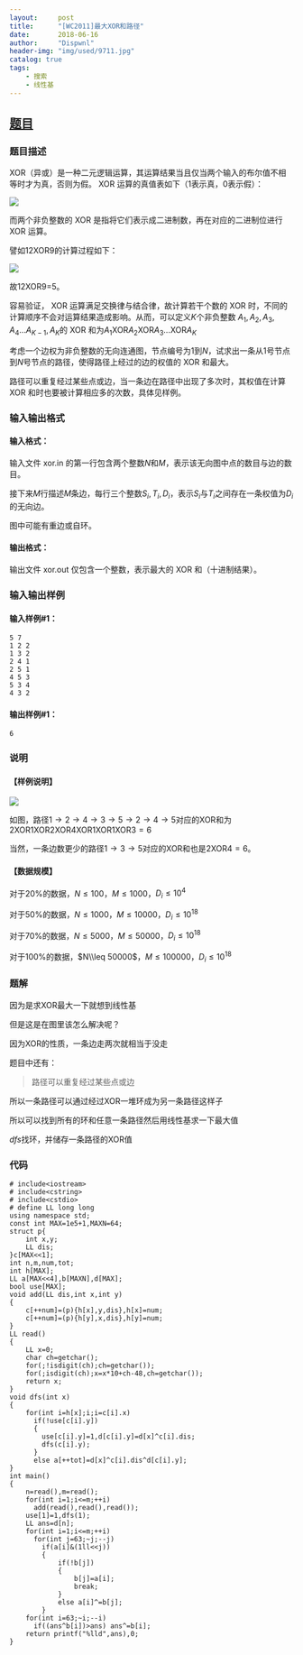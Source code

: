 ```yaml
---
layout:     post
title:      "[WC2011]最大XOR和路径"
date:       2018-06-16
author:     "Dispwnl"
header-img: "img/used/9711.jpg"
catalog: true
tags:
    - 搜索
    - 线性基
---
```

## [题目](https://www.luogu.org/problemnew/show/P4151)
### 题目描述
XOR（异或）是一种二元逻辑运算，其运算结果当且仅当两个输入的布尔值不相等时才为真，否则为假。 XOR 运算的真值表如下（$1$表示真，$0$表示假）：

![](https://www.z4a.net/images/2018/01/28/QQ20180128145629.png)

而两个非负整数的 XOR 是指将它们表示成二进制数，再在对应的二进制位进行 XOR 运算。

譬如$12$XOR$9$的计算过程如下：

![](https://www.z4a.net/images/2018/01/28/QQ20180128145728.png)

故$12$XOR$9$=$5$。

容易验证， XOR 运算满足交换律与结合律，故计算若干个数的 XOR 时，不同的计算顺序不会对运算结果造成影响。从而，可以定义$K$个非负整数 $A_1,A_2,A_3,A_4...A_{K-1},A_K$的 XOR 和为$A_1$XOR$A_2$XOR$A_3...$XOR$A_K$

考虑一个边权为非负整数的无向连通图，节点编号为$1$到$N$，试求出一条从$1$号节点到$N$号节点的路径，使得路径上经过的边的权值的 XOR 和最大。

路径可以重复经过某些点或边，当一条边在路径中出现了多次时，其权值在计算 XOR 和时也要被计算相应多的次数，具体见样例。

### 输入输出格式
#### 输入格式：
输入文件 xor.in 的第一行包含两个整数$N$和$M$，表示该无向图中点的数目与边的数目。

接下来$M$行描述$M$条边，每行三个整数$S_i,T_i,D_i$，表示$S_i$与$T_i$之间存在一条权值为$D_i$的无向边。

图中可能有重边或自环。

#### 输出格式：
输出文件 xor.out 仅包含一个整数，表示最大的 XOR 和（十进制结果）。

### 输入输出样例
#### 输入样例#1： 
```
5 7
1 2 2
1 3 2
2 4 1
2 5 1
4 5 3
5 3 4
4 3 2
```
#### 输出样例#1： 
```
6
```
### 说明
#### 【样例说明】


![](https://www.z4a.net/images/2018/01/28/QQ20180128150132.png)

如图，路径$1→2→4→3→5→2→4→5$对应的XOR和为$2$XOR$1$XOR$2$XOR$4$XOR$1$XOR$1$XOR$3=6$

当然，一条边数更少的路径$1→3→5$对应的XOR和也是$2$XOR$4=6$。

#### 【数据规模】

对于$20\%$的数据，$N\leq 100$，$M\leq 1000$，$D_i\leq 10^4$

对于$50\%$的数据，$N\leq 1000$，$M\leq 10000$，$D_i\leq 10^{18}$

对于$70\%$的数据，$N\leq 5000$，$M\leq 50000$，$D_i\leq 10^{18}$

对于$100\%$的数据，$N\\leq 50000$，$M\leq 100000$，$D_i\leq 10^{18}$

### 题解

因为是求XOR最大一下就想到线性基

但是这是在图里该怎么解决呢？

因为XOR的性质，一条边走两次就相当于没走

题目中还有：
>路径可以重复经过某些点或边

所以一条路径可以通过经过XOR一堆环成为另一条路径这样子

所以可以找到所有的环和任意一条路径然后用线性基求一下最大值

$dfs$找环，并储存一条路径的XOR值

### 代码
```
# include<iostream>
# include<cstring>
# include<cstdio>
# define LL long long
using namespace std;
const int MAX=1e5+1,MAXN=64;
struct p{
    int x,y;
    LL dis;
}c[MAX<<1];
int n,m,num,tot;
int h[MAX];
LL a[MAX<<4],b[MAXN],d[MAX];
bool use[MAX];
void add(LL dis,int x,int y)
{
    c[++num]=(p){h[x],y,dis},h[x]=num;
    c[++num]=(p){h[y],x,dis},h[y]=num;
}
LL read()
{
    LL x=0;
    char ch=getchar();
    for(;!isdigit(ch);ch=getchar());
    for(;isdigit(ch);x=x*10+ch-48,ch=getchar());
    return x;
}
void dfs(int x)
{
    for(int i=h[x];i;i=c[i].x)
      if(!use[c[i].y])
      {
      	use[c[i].y]=1,d[c[i].y]=d[x]^c[i].dis;
        dfs(c[i].y);
      }
      else a[++tot]=d[x]^c[i].dis^d[c[i].y];
}
int main()
{
    n=read(),m=read();
    for(int i=1;i<=m;++i)
      add(read(),read(),read());
    use[1]=1,dfs(1);
    LL ans=d[n];
    for(int i=1;i<=m;++i)
      for(int j=63;~j;--j)
        if(a[i]&(1ll<<j))
        {
        	if(!b[j])
        	{
        		b[j]=a[i];
        		break;
            }
            else a[i]^=b[j];
        }
    for(int i=63;~i;--i)
      if((ans^b[i])>ans) ans^=b[i];
    return printf("%lld",ans),0;
}
```
